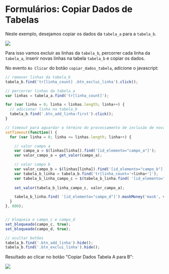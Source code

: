 # Formulários: Copiar Dados de Tabelas

Neste exemplo, desejamos copiar os dados da `tabela_a` para a `tabela_b`.

![]([PATH_IMG]/dev_formularios_copiar_dados_tabelas_formulario.png)

Para isso vamos excluir as linhas da `tabela_b`, percorrer cada linha da `tabela_a`, inserir novas linhas na tabela `tabela_b` e copiar os dados.

No evento `Ao Clicar` do botão `copiar_dados_tabela`, adicione o javascript:

```javascript
// remover linhas da tabela_b
tabela_b.find('tr[linha_count] .btn_exclui_linha').click();

// percorrer linhas da tabela_a
var linhas = tabela_a.find('tr[linha_count]');

for (var linha = 0; linha < linhas.length; linha++) {
  // adicionar linha na tabela_b
  tabela_b.find('.btn_add_linha:first').click();
}

// timeout para aguardar o término do processamento de inclusão de novas linhas
setTimeout(function() {
  for (var linha = 0; linha <= linhas.length; linha++) {

    // valor campo a
    var campo_a = $(linhas[linha]).find('[id_elemento="campo_a"]');
    var valor_campo_a = get_valor(campo_a);

    // valor campo b
    var valor_campo_b = $(linhas[linha]).find('[id_elemento="campo_b"]').maskMoney('unmasked')[0];
    var tabela_b_linha = tabela_b.find('tr[linha_count='+linha+']');
    var tabela_b_linha_campo_c = $(tabela_b_linha.find( '[id_elemento="campo_c"]'));
    
    set_valor(tabela_b_linha_campo_c, valor_campo_a);

    tabela_b_linha.find( '[id_elemento="campo_d"]').maskMoney('mask', valor_campo_b).trigger('change');
  }
}, 800);


// bloqueia o campo_c e campo_d
set_bloqueado(campo_c, true);
set_bloqueado(campo_d, true);

// ocultar botões
tabela_b.find('.btn_add_linha').hide();
tabela_b.find('.btn_exclui_linha').hide();
```

Resultado ao clicar no botão "Copiar Dados Tabela A para B":

![]([PATH_IMG]/dev_formularios_copiar_dados_tabelas_resultado.png)

